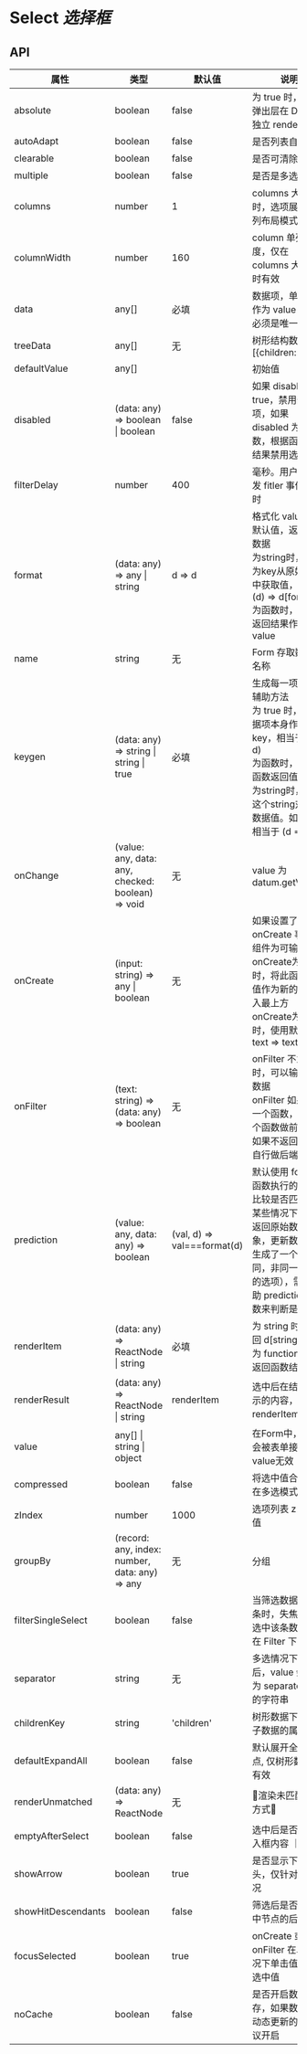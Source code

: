 # Select *选择框*

<example />

## API

| 属性 | 类型 | 默认值 | 说明 |
| --- | --- | --- | --- |
| absolute | boolean | false | 为 true 时，选项弹出层在 DOM 中独立 render |
| autoAdapt | boolean | false | 是否列表自适应 |
| clearable | boolean | false | 是否可清除值 |
| multiple | boolean | false | 是否是多选 |
| columns | number | 1 | columns 大于 1 时，选项展示为多列布局模式 |
| columnWidth | number | 160 | column 单列宽度，仅在 columns 大于 1 时有效 |
| data | any[] | 必填 | 数据项，单条数据作为 value 的数据必须是唯一的 |
| treeData | any[] | 无 | 树形结构数据项，\[{children: []}\] |
| defaultValue | any[] | | 初始值 |
| disabled | (data: any) => boolean \| boolean | false | 如果 disabled 为 true，禁用全部选项，如果 disabled 为函数，根据函数反回结果禁用选项 |
| filterDelay | number | 400 | 毫秒。用户输入触发 fitler 事件的延时 |
| format | (data: any) => any \| string | d => d | 格式化 value<br />默认值，返回原始数据<br />为string时，会作为key从原始数据中获取值，相当于 (d) => d\[format\]<br /> 为函数时，以函数返回结果作为 value |
| name | string | 无 | Form 存取数据的名称 |
| keygen | (data: any) => string \| string \| true | 必填 | 生成每一项key的辅助方法<br />为 true 时，以数据项本身作为key，相当于 (d => d)<br />为函数时，使用此函数返回值<br />为string时，使用这个string对应的数据值。如 'id'，相当于 (d => d.id) |
| onChange | (value: any, data: any, checked: boolean) => void | 无 | value 为 datum.getValue() |
| onCreate | (input: string) => any \| boolean | 无 | 如果设置了 onCreate 事件，组件为可输入状态<br />onCreate为函数时，将此函数返回值作为新的选项拆入最上方<br />onCreate为true时，使用默认函数 text => text |
| onFilter | (text: string) => (data: any) => boolean | 无 | onFilter 不为空时，可以输入过滤数据<br />onFilter 如果返回一个函数，使用这个函数做前端过滤<br />如果不返回，可以自行做后端过滤 |
| prediction | (value: any, data: any) => boolean | (val, d) => val===format(d) | 默认使用 format 函数执行的结果来比较是否匹配，在某些情况下（例如返回原始数据的对象，更新数据时，生成了一个值相同，非同一个对象的选项），需要借助 prediction 函数来判断是否匹配 |
| renderItem | (data: any) => ReactNode \| string | 必填 | 为 string 时，返回 d\[string]<br />为 function 时，返回函数结果 |
| renderResult | (data: any) => ReactNode \| string | renderItem | 选中后在结果中显示的内容，默认和 renderItem 相同 |
| value | any[] \| string \| object | | 在Form中，value会被表单接管，value无效 |
| compressed | boolean | false | 将选中值合并，只在多选模式下有效 |
| zIndex | number | 1000 | 选项列表 z-index 值 |
| groupBy | (record: any, index: number, data: any) => any | 无 | 分组 | 
| filterSingleSelect | boolean | false | 当筛选数据仅为一条时，失焦后直接选中该条数据。仅在 Filter 下有效。 |
| separator | string | 无 | 多选情况下设置后，value 会处理为 separator 分隔的字符串 |
| childrenKey | string | 'children' | 树形数据下，指定子数据的属性名 | 
| defaultExpandAll| boolean | false | 默认展开全部子节点, 仅树形数据下有效 | 
| renderUnmatched | (data: any) => ReactNode | 无 | 渲染未匹配值的方式 |
| emptyAfterSelect | boolean | false | 选中后是否清空输入框内容 ｜
| showArrow | boolean | true | 是否显示下拉箭头，仅针对单选情况 |
| showHitDescendants | boolean | false | 筛选后是否展示命中节点的后代节点 |
| focusSelected | boolean | true | onCreate 或 onFilter 在单选情况下单击值后是否选中值 |
| noCache | boolean | false | 是否开启数据缓存，如果数据存在动态更新的情况建议开启 |
